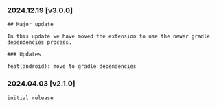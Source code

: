 ### 2024.12.19 [v3.0.0]

```
## Major update 

In this update we have moved the extension to use the newer gradle dependencies process.

### Updates 

feat(android): move to gradle dependencies
```

### 2024.04.03 [v2.1.0]

```
initial release
```

